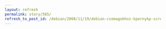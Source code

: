 ```yaml
---
layout: refresh
permalink: story/565/
refresh_to_post_id: /debian/2008/11/19/debian-csomagokhoz-kpernykp-screenshots-debian-net
---
```

